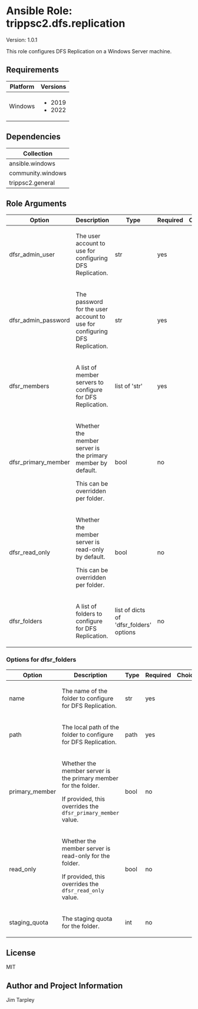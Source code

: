 <!-- BEGIN_ANSIBLE_DOCS -->

# Ansible Role: trippsc2.dfs.replication
Version: 1.0.1

This role configures DFS Replication on a Windows Server machine.

## Requirements

| Platform | Versions |
| -------- | -------- |
| Windows | <ul><li>2019</li><li>2022</li></ul> |

## Dependencies

| Collection |
| ---------- |
| ansible.windows |
| community.windows |
| trippsc2.general |

## Role Arguments
|Option|Description|Type|Required|Choices|Default|
|---|---|---|---|---|---|
| dfsr_admin_user | <p>The user account to use for configuring DFS Replication.</p> | str | yes |  |  |
| dfsr_admin_password | <p>The password for the user account to use for configuring DFS Replication.</p> | str | yes |  |  |
| dfsr_members | <p>A list of member servers to configure for DFS Replication.</p> | list of 'str' | yes |  |  |
| dfsr_primary_member | <p>Whether the member server is the primary member by default.</p><p>This can be overridden per folder.</p> | bool | no |  | false |
| dfsr_read_only | <p>Whether the member server is read-only by default.</p><p>This can be overridden per folder.</p> | bool | no |  | false |
| dfsr_folders | <p>A list of folders to configure for DFS Replication.</p> | list of dicts of 'dfsr_folders' options | no |  |  |

### Options for dfsr_folders
|Option|Description|Type|Required|Choices|Default|
|---|---|---|---|---|---|
| name | <p>The name of the folder to configure for DFS Replication.</p> | str | yes |  |  |
| path | <p>The local path of the folder to configure for DFS Replication.</p> | path | yes |  |  |
| primary_member | <p>Whether the member server is the primary member for the folder.</p><p>If provided, this overrides the `dfsr_primary_member` value.</p> | bool | no |  | false |
| read_only | <p>Whether the member server is read-only for the folder.</p><p>If provided, this overrides the `dfsr_read_only` value.</p> | bool | no |  | false |
| staging_quota | <p>The staging quota for the folder.</p> | int | no |  | 4096 |


## License
MIT

## Author and Project Information
Jim Tarpley
<!-- END_ANSIBLE_DOCS -->
